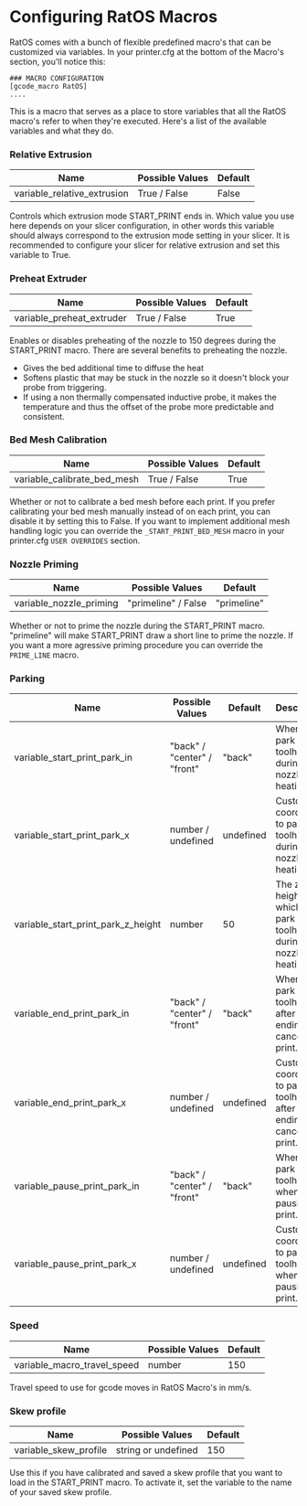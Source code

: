 # Configuring RatOS Macros

RatOS comes with a bunch of flexible predefined macro's that can be customized via variables. In your printer.cfg at the bottom of the Macro's section, you'll notice this:

```properties
### MACRO CONFIGURATION
[gcode_macro RatOS]
....
```

This is a macro that serves as a place to store variables that all the RatOS macro's refer to when they're executed. Here's a list of the available variables and what they do.

### Relative Extrusion

| Name                        | Possible Values | Default |
| --------------------------- | --------------- | ------- |
| variable_relative_extrusion | True / False    | False   |

Controls which extrusion mode START_PRINT ends in. Which value you use here depends on your slicer configuration, in other words this variable should always correspond to the extrusion mode setting in your slicer. It is recommended to configure your slicer for relative extrusion and set this variable to True.

### Preheat Extruder

| Name                      | Possible Values | Default |
| ------------------------- | --------------- | ------- |
| variable_preheat_extruder | True / False    | True    |

Enables or disables preheating of the nozzle to 150 degrees during the START_PRINT macro. There are several benefits to preheating the nozzle.

- Gives the bed additional time to diffuse the heat
- Softens plastic that may be stuck in the nozzle so it doesn't block your probe from triggering.
- If using a non thermally compensated inductive probe, it makes the temperature and thus the offset of the probe more predictable and consistent.

### Bed Mesh Calibration

| Name                        | Possible Values | Default |
| --------------------------- | --------------- | ------- |
| variable_calibrate_bed_mesh | True / False    | True    |

Whether or not to calibrate a bed mesh before each print. If you prefer calibrating your bed mesh manually instead of on each print, you can disable it by setting this to False.
If you want to implement additional mesh handling logic you can override the `_START_PRINT_BED_MESH` macro in your printer.cfg `USER OVERRIDES` section.

### Nozzle Priming

| Name                    | Possible Values     | Default |
| ----------------------- | ------------------- | ------- |
| variable_nozzle_priming | "primeline" / False | "primeline"    |

Whether or not to prime the nozzle during the START_PRINT macro. "primeline" will make START_PRINT draw a short line to prime the nozzle. If you want a more agressive priming procedure you can override the `PRIME_LINE` macro.

### Parking

| Name                               | Possible Values             | Default   | Description                                                                 |
| ---------------------------------- | --------------------------- | --------- | --------------------------------------------------------------------------- |
| variable_start_print_park_in       | "back" / "center" / "front" | "back"    | Where to park the toolhead during final nozzle heating.                     |
| variable_start_print_park_x        | number / undefined          | undefined | Custom X coordinate to park the toolhead during final nozzle heating.       |
| variable_start_print_park_z_height | number                      | 50        | The z height at which to park the toolhead during final nozzle heating.     |
| variable_end_print_park_in         | "back" / "center" / "front" | "back"     | Where to park the toolhead after ending or canceling a print.               |
| variable_end_print_park_x          | number / undefined          | undefined | Custom X coordinate to park the toolhead after ending or canceling a print. |
| variable_pause_print_park_in       | "back" / "center" / "front" | "back"     | Where to park the toolhead when pausing a print.                            |
| variable_pause_print_park_x        | number / undefined          | undefined | Custom X coordinate to park the toolhead when pausing a print.              |

### Speed

| Name                        | Possible Values | Default |
| --------------------------- | --------------- | ------- |
| variable_macro_travel_speed | number          | 150     |

Travel speed to use for gcode moves in RatOS Macro's in mm/s.

### Skew profile

| Name                        | Possible Values     | Default |
| --------------------------- | ------------------- | ------- |
| variable_skew_profile       | string or undefined | 150     |

Use this if you have calibrated and saved a skew profile that you want to load in the START_PRINT macro. To activate it, set the variable to the name of your saved skew profile.